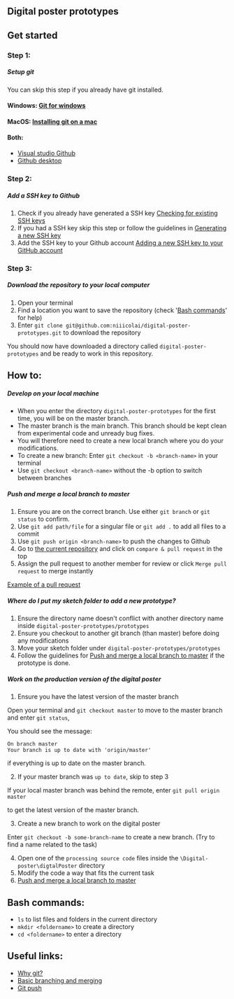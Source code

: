 ## Digital poster prototypes

## Get started

### Step 1: 

##### Setup git
You can skip this step if you already have git installed.

#### Windows: [Git for windows](https://gitforwindows.org/)
#### MacOS: [Installing git on a mac](https://gist.github.com/derhuerst/1b15ff4652a867391f03#installing-git-on-a-mac)
#### Both:
- [Visual studio Github](https://visualstudio.github.com/)
- [Github desktop](https://desktop.github.com/)

### Step 2:

##### Add a SSH key to Github
1. Check if you already have generated a SSH key [Checking for existing SSH keys](https://help.github.com/en/enterprise/2.15/user/articles/checking-for-existing-ssh-keys)
2. If you had a SSH key skip this step or follow the guidelines in [Generating a new SSH key](https://help.github.com/en/enterprise/2.15/user/articles/generating-a-new-ssh-key-and-adding-it-to-the-ssh-agent)
3. Add the SSH key to your Github account [Adding a new SSH key to your GitHub account](https://help.github.com/en/enterprise/2.15/user/articles/adding-a-new-ssh-key-to-your-github-account)

### Step 3:

##### Download the repository to your local computer

1. Open your terminal
2. Find a location you want to save the repository (check '[Bash commands](https://github.com/niiicolai/digital-poster-prototypes#bash-commands)' for help)
3. Enter `git clone git@github.com:niiicolai/digital-poster-prototypes.git` to download the repository

You should now have downloaded a directory called `digital-poster-prototypes` and be ready to work in this repository.

## How to:

##### Develop on your local machine

- When you enter the directory `digital-poster-prototypes` for the first time, you will be on the master branch.
- The master branch is the main branch. This branch should be kept clean from experimental code and unready bug fixes.
- You will therefore need to create a new local branch where you do your modifications.
- To create a new branch: Enter `git checkout -b <branch-name>` in your terminal
- Use `git checkout <branch-name>` without the -b option to switch between branches

##### Push and merge a local branch to master

1. Ensure you are on the correct branch. Use either `git branch` or `git status` to confirm.
2. Use `git add path/file` for a singular file or `git add .` to add all files to a commit
3. Use `git push origin <branch-name>` to push the changes to Github
4. Go to [the current repository](https://github.com/niiicolai/digital-poster-prototypes) and click on `compare & pull request` in the top
5. Assign the pull request to another member for review or click `Merge pull request` to merge instantly

[Example of a pull request](https://github.com/niiicolai/digital-poster-prototypes/pull/1)

##### Where do I put my sketch folder to add a new prototype?
1. Ensure the directory name doesn't conflict with another directory name inside `digital-poster-prototypes/prototypes`
2. Ensure you checkout to another git branch (than master) before doing any modifications
3. Move your sketch folder under `digital-poster-prototypes/prototypes`
4. Follow the guidelines for [Push and merge a local branch to master](https://github.com/niiicolai/digital-poster-prototypes#push-and-merge-a-local-branch-to-master) if the prototype is done.

##### Work on the production version of the digital poster
1. Ensure you have the latest version of the master branch

Open your terminal and `git checkout master` to move to the master branch and enter `git status`,

You should see the message:
```
On branch master
Your branch is up to date with 'origin/master'
```
if everything is up to date on the master branch.

2. If your master branch was `up to date`, skip to step 3

If your local master branch was behind the remote, enter `git pull origin master`

to get the latest version of the master branch.

3. Create a new branch to work on the digital poster

Enter `git checkout -b some-branch-name` to create a new branch. (Try to find a name related to the task)

4. Open one of the `processing source code` files inside the `\Digital-poster\digtalPoster` directory
5. Modify the code a way that fits the current task
6. [Push and merge a local branch to master](https://github.com/niiicolai/digital-poster-prototypes#push-and-merge-a-local-branch-to-master)

## Bash commands: 
- `ls` to list files and folders in the current directory 
- `mkdir <foldername>` to create a directory
- `cd <foldername>` to enter a directory

## Useful links:
- [Why git?](https://www.atlassian.com/git/tutorials/why-git)
- [Basic branching and merging](https://git-scm.com/book/en/v2/Git-Branching-Basic-Branching-and-Merging)
- [Git push](https://www.atlassian.com/git/tutorials/syncing/git-push)
